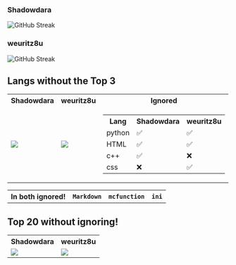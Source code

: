<!-- IDK why i wrote this in HTML! -->

<h3>Shadowdara</h3>
<img src="https://github-readme-streak-stats.herokuapp.com/?user=shadowdara&theme=midnight-purple" alt="GitHub Streak">

<h3>weuritz8u</h3>
<img src="https://github-readme-streak-stats.herokuapp.com/?user=weuritz8u&theme=midnight-purple" alt="GitHub Streak">

<h2>Langs without the Top 3</h2>
<table>
    <tr>
        <th><b>Shadowdara</b></th>
        <th><b>weuritz8u</b></th>
        <th><b>Ignored</b></th>
    </tr>
    <tr>
        <td><img
                src="https://github-readme-stats.vercel.app/api/top-langs/?username=Shadowdara&layout=compact&theme=chartreuse-dark&langs_count=20&exclude_repo=Arduino-NWT&hide=markdown,mcfunction,ini,python,html,c++">
        </td>
        <td><img
                src="https://github-readme-stats.vercel.app/api/top-langs/?username=weuritz8u&layout=compact&theme=chartreuse-dark&langs_count=20&hide=markdown,mcfunction,ini,html,css,python">
        </td>
        <td>
            <table>
                <tr>
                    <th>Lang
                    <th>Shadowdara</th>
                    <th>weuritz8u</th>
                </tr>
                <tr>
                    <td>python</td>
                    <td>✅</td>
                    <td>✅</td>
                </tr>
                <tr>
                    <td>HTML</td>
                    <td>✅</td>
                    <td>✅</td>
                </tr>
                <tr>
                    <td>c++</td>
                    <td>✅</td>
                    <td>❌</td>
                </tr>
                <tr>
                    <td>css</td>
                    <td>❌</td>
                    <td>✅</td>
                </tr>
            </table>
        </td>
    </tr>
</table>
<table>
	<tr>
		<th><b>In both ignored!</b></th>
		<th><code>Markdown</code></th>
		<th><code>mcfunction</code></th>
		<th><code>ini</code></th>
	</tr>
</table>

<!--

<h2>Top 20 with ignoring!</h2>
<table>
    <tr>
        <th><b>Shadowdara</b></th>
        <th><b>weuritz8u</b></th>
    </tr>
    <tr>
        <td><img
                src="https://github-readme-stats.vercel.app/api/top-langs/?username=Shadowdara&layout=compact&theme=chartreuse-dark&langs_count=20&hide=markdown,mcfunction,ini">
        </td>
        <td><img
                src="https://github-readme-stats.vercel.app/api/top-langs/?username=weuritz8u&layout=compact&theme=chartreuse-dark&langs_count=20&hide=markdown,mcfunction,ini">
        </td>
    </tr>
</table>

-->

<h2>Top 20 without ignoring!</h2>
<table>
    <tr>
        <th><b>Shadowdara</b></th>
        <th><b>weuritz8u</b></th>
    </tr>
    <tr>
        <td><img
                src="https://github-readme-stats.vercel.app/api/top-langs/?username=Shadowdara&layout=compact&theme=chartreuse-dark&langs_count=20">
        </td>
        <td><img
                src="https://github-readme-stats.vercel.app/api/top-langs/?username=weuritz8u&layout=compact&theme=chartreuse-dark&langs_count=20">
        </td>
    </tr>
</table>
